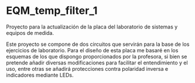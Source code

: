 # EQM_temp_filter_1
 Proyecto para la actualización de la placa del laboratorio de sistemas y equipos de medida.

Este proyecto se compone de dos circuitos que servirán para la base de los ejercicios de laboratorio.
Para el diseño de esta placa me basaré en los esquemas de los que dispongo proporcionados por la profesora, si bien se pretende
añadir diversas modificaciones para facilitar el entendimiento y el uso, entre otras se añadirá protecciones contra polaridad inversa
e indicadores mediante LEDs.











